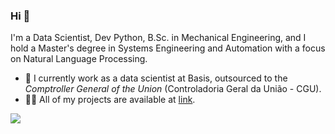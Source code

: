 ### Hi 👋
I'm a Data Scientist, Dev Python, B.Sc. in Mechanical Engineering, and I hold a Master's degree in Systems Engineering and Automation with a focus on Natural Language Processing.

- 🔭 I currently work as a data scientist at Basis, outsourced to the *Comptroller General of the Union* (Controladoria Geral da União - CGU).
- 👨‍💻 All of my projects are available at [link](https://jcfneto.github.io/).


[<img src="https://img.shields.io/badge/linkedin-%230077B5.svg?&style=for-the-badge&logo=linkedin&logoColor=white" />](https://www.linkedin.com/in/jcfneto/)
